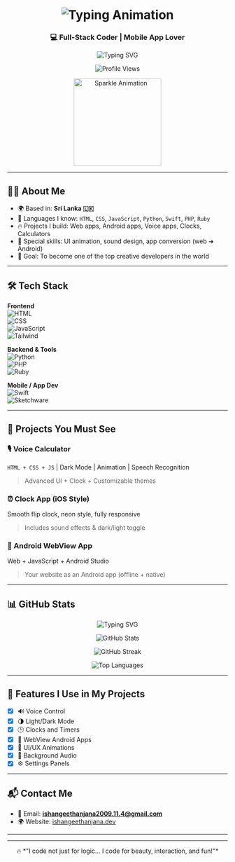 <h1 align="center">
  <img src="https://readme-typing-svg.demolab.com?font=Fira+Code&size=28&pause=1000&color=00FF99&center=true&vCenter=true&width=500&lines=Hi+%F0%9F%91%8B%2C+I'm+Ishan+Geethanjana" alt="Typing Animation" />
</h1>
<h3 align="center">💻 Full-Stack Coder | Mobile App Lover </h3>

<p align="center">
  <img src="https://readme-typing-svg.demolab.com?font=Fira+Code&size=22&pause=1000&center=true&vCenter=true&width=440&lines=Creative+Coder+from+Sri+Lanka;I+design+UI+with+animation+and+sound;I+love+JS%2C+Python%2C+Swift%2C+and+Web+Apps" alt="Typing SVG" />
</p>
<p align="center">
  <img src="https://komarev.com/ghpvc/?username=ishangeethanjana&label=🔥+Profile+Views&color=FF5733&style=for-the-badge" alt="Profile Views" />
</p>

<p align="center">
  <img src="https://media.giphy.com/media/xUA7bdpLxQhsSQdyog/giphy.gif" width="200px" alt="Sparkle Animation" />
</p>

---

## 🧑‍💻 About Me

- 🌍 Based in: **Sri Lanka 🇱🇰**
- 💬 Languages I know: `HTML`, `CSS`, `JavaScript`, `Python`, `Swift`, `PHP`, `Ruby`
- 🔥 Projects I build: Web apps, Android apps, Voice apps, Clocks, Calculators
- 🎨 Special skills: UI animation, sound design, app conversion (web ➜ Android)
- 🎯 Goal: To become one of the top creative developers in the world

---

## 🛠️ Tech Stack

**Frontend**  
![HTML](https://img.shields.io/badge/HTML-E34F26?logo=html5&logoColor=white)  
![CSS](https://img.shields.io/badge/CSS-1572B6?logo=css3&logoColor=white)  
![JavaScript](https://img.shields.io/badge/JavaScript-F7DF1E?logo=javascript&logoColor=black)  
![Tailwind](https://img.shields.io/badge/TailwindCSS-38B2AC?logo=tailwind-css&logoColor=white)  

**Backend & Tools**  
![Python](https://img.shields.io/badge/Python-3776AB?logo=python&logoColor=white)  
![PHP](https://img.shields.io/badge/PHP-777BB4?logo=php&logoColor=white)  
![Ruby](https://img.shields.io/badge/Ruby-CC342D?logo=ruby&logoColor=white)  

**Mobile / App Dev**  
![Swift](https://img.shields.io/badge/Swift-F05138?logo=swift&logoColor=white)  
![Sketchware](https://img.shields.io/badge/Sketchware-0088CC?logo=android&logoColor=white)

---

## 🚀 Projects You Must See

### 🎙️ Voice Calculator
`HTML + CSS + JS` | Dark Mode | Animation | Speech Recognition  
> Advanced UI + Clock + Customizable themes

### ⏰ Clock App (iOS Style)
Smooth flip clock, neon style, fully responsive  
> Includes sound effects & dark/light toggle

### 📲 Android WebView App
Web + JavaScript + Android Studio  
> Your website as an Android app (offline + native)

---

## 📊 GitHub Stats 

<!-- Typing animation -->
<p align="center">
  <img src="https://readme-typing-svg.demolab.com?font=Fira+Code&size=24&pause=1000&color=00FF00&center=true&vCenter=true&width=435&lines=Full+Stack+Developer;Coding+Lover;HTML+%7C+CSS+%7C+JavaScript+%7C+Python+%7C+Swift+%7C+Ruby+%7C+PHP" alt="Typing SVG" />
</p>

<!-- GitHub stats -->
<p align="center">
  <img src="https://github-readme-stats.vercel.app/api?username=2009ishan&show_icons=true&theme=radical" alt="GitHub Stats" />
</p>

<!-- Streak stats -->
<p align="center">
  <img src="https://github-readme-streak-stats.herokuapp.com/?user=2009ishan&theme=radical" alt="GitHub Streak" />
</p>

<!-- Top languages -->
<p align="center">
  <img src="https://github-readme-stats.vercel.app/api/top-langs/?username=2009ishan&layout=compact&theme=radical" alt="Top Languages" />
</p>

---

## 🧩 Features I Use in My Projects

- [x] 🔊 Voice Control
- [x] 🌗 Light/Dark Mode
- [x] 🕒 Clocks and Timers
- [x] 📱 WebView Android Apps
- [x] 🎨 UI/UX Animations
- [x] 🎵 Background Audio
- [x] ⚙️ Settings Panels

---

## 📬 Contact Me

- 📧 Email: **ishangeethanjana2009.11.4@gmail.com**  
- 🌍 Website: [ishangeethanjana.dev](https://ishangeethanjana.dev)  

---
---

<p align="center">
  🔥 *"I code not just for logic... I code for beauty, interaction, and fun!"*
</p>
